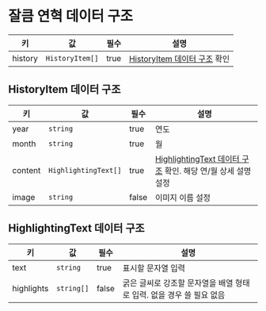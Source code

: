 # 잘큼 연혁 데이터 구조

| 키 | 값 | 필수 | 설명 |
| --- | --- | --- | --- |
| history | `HistoryItem[]` | true | [HistoryItem 데이터 구조](#historyitem-데이터-구조) 확인 |

## HistoryItem 데이터 구조

| 키 | 값 | 필수 | 설명 |
| --- | --- | --- | --- |
| year | `string` | true | 연도 |
| month | `string` | true | 월 |
| content | `HighlightingText[]` | true | [HighlightingText 데이터 구조](#highlightingtext-데이터-구조) 확인. 해당 연/월 상세 설명 설정 |
| image | `string` | false | 이미지 이름 설정 |

## HighlightingText 데이터 구조

| 키 | 값 | 필수 | 설명 |
| --- | --- | --- | --- |
| text | `string` | true | 표시할 문자열 입력 |
| highlights | `string[]` | false | 굵은 글씨로 강조할 문자열을 배열 형태로 입력. 없을 경우 쓸 필요 없음 |
